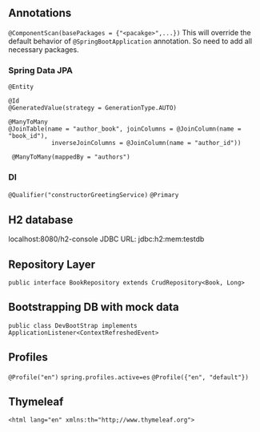 ## Annotations

`@ComponentScan(basePackages = {"<pacakge>",...})`
This will override the default behavior of `@SpringBootApplication` annotation.
So need to add all necessary packages.

### Spring Data JPA
`@Entity`

```
@Id
@GeneratedValue(strategy = GenerationType.AUTO)
```


```
@ManyToMany
@JoinTable(name = "author_book", joinColumns = @JoinColumn(name = "book_id"),
            inverseJoinColumns = @JoinColumn(name = "author_id"))
```

` @ManyToMany(mappedBy = "authors")`

### DI

`@Qualifier("constructorGreetingService)`
`@Primary`

## H2 database

localhost:8080/h2-console
JDBC URL: jdbc:h2:mem:testdb

## Repository Layer

`public interface BookRepository extends CrudRepository<Book, Long>`

## Bootstrapping DB with mock data

`public class DevBootStrap implements ApplicationListener<ContextRefreshedEvent>`

## Profiles

`@Profile("en")`
`spring.profiles.active=es`
`@Profile({"en", "default"})`

## Thymeleaf

`<html lang="en" xmlns:th="http;//www.thymeleaf.org">`
